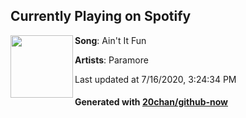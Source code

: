 ## Currently Playing on Spotify

[<img align="left" width="100" src="https://i.scdn.co/image/ab67616d00001e02e71a5005c37e8c2ffd9beda8">](https://open.spotify.com/album/4sgYpkIASM1jVlNC8Wp9oF)

**Song**: Ain't It Fun

**Artists**: Paramore

Last updated at 7/16/2020, 3:24:34 PM

#### Generated with [20chan/github-now](https://github.com/20chan/github-now)